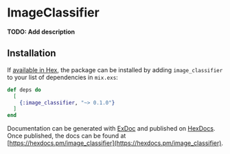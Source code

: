 # ImageClassifier

**TODO: Add description**

## Installation

If [available in Hex](https://hex.pm/docs/publish), the package can be installed
by adding `image_classifier` to your list of dependencies in `mix.exs`:

```elixir
def deps do
  [
    {:image_classifier, "~> 0.1.0"}
  ]
end
```

Documentation can be generated with [ExDoc](https://github.com/elixir-lang/ex_doc)
and published on [HexDocs](https://hexdocs.pm). Once published, the docs can
be found at [https://hexdocs.pm/image_classifier](https://hexdocs.pm/image_classifier).

